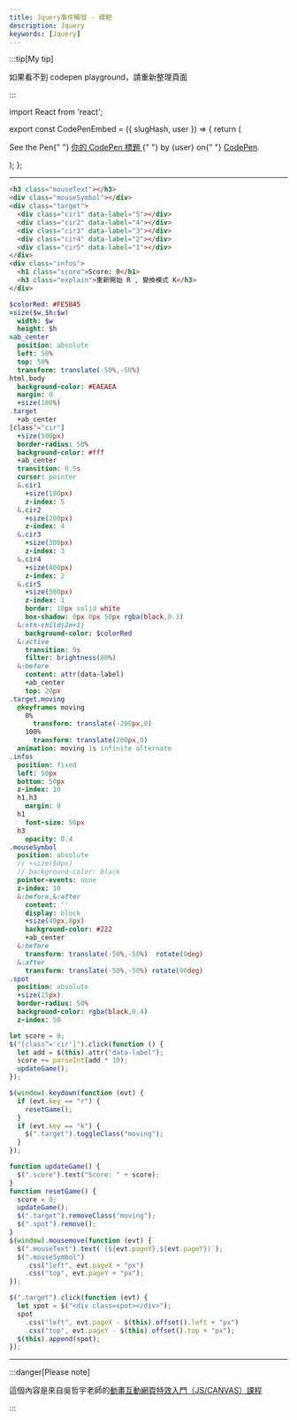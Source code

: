 ```yaml
---
title: Jquery事件觸發 - 標靶
description: Jquery
keywords: [Jquery]
---
```


:::tip[My tip]

如果看不到 codepen playground，請重新整理頁面

:::

import React from 'react';

export const CodePenEmbed = ({ slugHash, user }) => {
return (

<p
className="codepen"
data-height="300"
data-default-tab="html,result"
data-slug-hash={slugHash}
data-user={user}
style={{ border: "2px solid #ccc", margin: "1em 0", padding: "1em" }} >
<span>
See the Pen{" "}
<a href={`https://codepen.io/${user}/pen/${slugHash}`}>
你的 CodePen 標題
</a>{" "}
by {user} on{" "}
<a href="https://codepen.io/">CodePen</a>.
</span>
<script async src="https://cpwebassets.codepen.io/assets/embed/ei.js"></script>
</p>
);
};

<CodePenEmbed slugHash="MYWQWME" user="Retsnom" />

---

```html title="index.html"
<h3 class="mouseText"></h3>
<div class="mouseSymbol"></div>
<div class="target">
  <div class="cir1" data-label="5"></div>
  <div class="cir2" data-label="4"></div>
  <div class="cir3" data-label="3"></div>
  <div class="cir4" data-label="2"></div>
  <div class="cir5" data-label="1"></div>
</div>
<div class="infos">
  <h1 class="score">Score: 0</h1>
  <h3 class="explain">重新開始 R , 變換模式 K</h3>
</div>
```

```sass title="style.sass"
$colorRed: #FE5B45
=size($w,$h:$w)
  width: $w
  height: $h
=ab_center
  position: absolute
  left: 50%
  top: 50%
  transform: translate(-50%,-50%)
html,body
  background-color: #EAEAEA
  margin: 0
  +size(100%)
.target
  +ab_center
[class^="cir"]
  +size(500px)
  border-radius: 50%
  background-color: #fff
  +ab_center
  transition: 0.5s
  cursor: pointer
  &.cir1
    +size(100px)
    z-index: 5
  &.cir2
    +size(200px)
    z-index: 4
  &.cir3
    +size(300px)
    z-index: 3
  &.cir4
    +size(400px)
    z-index: 2
  &.cir5
    +size(500px)
    z-index: 1
    border: 10px solid white
    box-shadow: 0px 0px 50px rgba(black,0.3)
  &:nth-child(2n+1)
    background-color: $colorRed
  &:active
    transition: 0s
    filter: brightness(80%)
  &:before
    content: attr(data-label)
    +ab_center
    top: 20px
.target.moving
  @keyframes moving
    0%
      transform: translate(-200px,0)
    100%
      transform: translate(200px,0)
  animation: moving 1s infinite alternate
.infos
  position: fixed
  left: 50px
  bottom: 50px
  z-index: 10
  h1,h3
    margin: 0
  h1
    font-size: 50px
  h3
    opacity: 0.4
.mouseSymbol
  position: absolute
  // +size(50px)
  // background-color: black
  pointer-events: none
  z-index: 10
  &:before,&:after
    content: ''
    display: block
    +size(40px,8px)
    background-color: #222
    +ab_center
  &:before
    transform: translate(-50%,-50%)  rotate(0deg)
  &:after
    transform: translate(-50%,-50%) rotate(90deg)
.spot
  position: absolute
  +size(15px)
  border-radius: 50%
  background-color: rgba(black,0.4)
  z-index: 50
```

```js title="script.js"
let score = 0;
$("[class^='cir']").click(function () {
  let add = $(this).attr("data-label");
  score += parseInt(add * 10);
  updateGame();
});

$(window).keydown(function (evt) {
  if (evt.key == "r") {
    resetGame();
  }
  if (evt.key == "k") {
    $(".target").toggleClass("moving");
  }
});

function updateGame() {
  $(".score").text("Score: " + score);
}
function resetGame() {
  score = 0;
  updateGame();
  $(".target").removeClass("moving");
  $(".spot").remove();
}
$(window).mousemove(function (evt) {
  $(".mouseText").text(`(${evt.pageX},${evt.pageY})`);
  $(".mouseSymbol")
    .css("left", evt.pageX + "px")
    .css("top", evt.pageY + "px");
});

$(".target").click(function (evt) {
  let spot = $("<div class=spot></div>");
  spot
    .css("left", evt.pageX - $(this).offset().left + "px")
    .css("top", evt.pageY - $(this).offset().top + "px");
  $(this).append(spot);
});
```

---

:::danger[Please note]

這個內容是來自吳哲宇老師的[動畫互動網頁特效入門（JS/CANVAS）課程](https://hahow.in/courses/586fae97a8aae907000ce721)

:::
